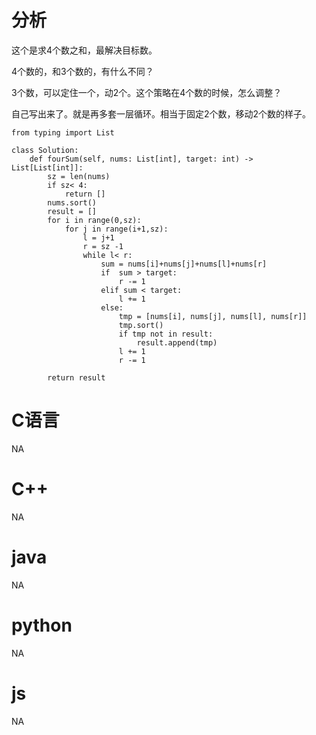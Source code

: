 # 分析

这个是求4个数之和，最解决目标数。

4个数的，和3个数的，有什么不同？

3个数，可以定住一个，动2个。这个策略在4个数的时候，怎么调整？

自己写出来了。就是再多套一层循环。相当于固定2个数，移动2个数的样子。

```
from typing import List

class Solution:
    def fourSum(self, nums: List[int], target: int) -> List[List[int]]:
        sz = len(nums)
        if sz< 4:
            return []
        nums.sort()
        result = []
        for i in range(0,sz):
            for j in range(i+1,sz):
                l = j+1
                r = sz -1
                while l< r:
                    sum = nums[i]+nums[j]+nums[l]+nums[r]
                    if  sum > target:
                        r -= 1
                    elif sum < target:
                        l += 1
                    else:
                        tmp = [nums[i], nums[j], nums[l], nums[r]]
                        tmp.sort()
                        if tmp not in result:
                            result.append(tmp)
                        l += 1
                        r -= 1

        return result
```



# C语言

NA



# C++

NA



# java

NA



# python

NA

# js

NA

